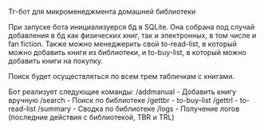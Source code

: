 Тг-бот для микроменеджмента домашней библиотеки

При запуске бота инициализуерся бд в SQLite. Она собрана под случай добавления в бд как физических книг, так и электронных, в том числе и fan fiction. Также можно менеджерить свой to-read-list, в который можно добавить книги из библиотеки, и to-buy-list, в который можно добавить книги на покупку. 

Поиск будет осуществляться по всем трем табличкам с книгами. 

Бот реализует следующие команды: 
/addmanual - Добавить книгу вручную
/search - Поиск по библиотеке
/gettbr - to-buy-list
/gettrl - to-read-list
/summary - Сводка по библиотеке
/logs - Получение логов (последние действия с библиотекой, TBR и TRL)

